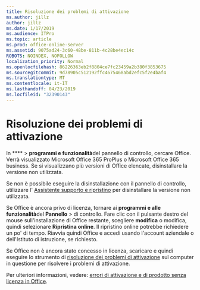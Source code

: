```yaml
---
title: Risoluzione dei problemi di attivazione
ms.author: jillz
author: jillz
ms.date: 1/17/2019
ms.audience: ITPro
ms.topic: article
ms.prod: office-online-server
ms.assetid: 9075ad24-3c60-48be-811b-4c28be4ec14c
ROBOTS: NOINDEX, NOFOLLOW
localization_priority: Normal
ms.openlocfilehash: 86226363eb2f8804ce7fc23459a2b380f3853675
ms.sourcegitcommit: 9d78905c512192ffc4675468abd2efc5f2e4baf4
ms.translationtype: MT
ms.contentlocale: it-IT
ms.lasthandoff: 04/23/2019
ms.locfileid: "32390143"
---
```

# <a name="activation-troubleshooting"></a>Risoluzione dei problemi di attivazione

In **** \> **programmi e funzionalità**del pannello di controllo, cercare Office. Verrà visualizzato Microsoft Office 365 ProPlus o Microsoft Office 365 business. Se si visualizzano più versioni di Office elencate, disinstallare la versione non utilizzata. 
  
Se non è possibile eseguire la disinstallazione con il pannello di controllo, utilizzare l' [Assistente supporto e ripristino](https://aka.ms/SARA-OfficeUninstall-Alchemy) per disinstallare la versione non utilizzata. 
  
Se Office è ancora privo di licenza, tornare ai **programmi e alle funzionalità**del **Pannello** \> di controllo. Fare clic con il pulsante destro del mouse sull'installazione di Office restante, scegliere **modifica** o modifica, quindi selezionare **Ripristina online**. Il ripristino online potrebbe richiedere un po' di tempo. Riavvia quindi Office e accedi usando l'account aziendale o dell'Istituto di istruzione, se richiesto.
  
Se Office non è ancora stato concesso in licenza, scaricare e quindi eseguire lo strumento di [risoluzione dei problemi di attivazione](https://aka.ms/SARA-OfficeActivation-Alchemy) sul computer in questione per risolvere i problemi di attivazione. 
  
Per ulteriori informazioni, vedere: [errori di attivazione e di prodotto senza licenza in Office](https://support.office.com/article/0d23d3c0-c19c-4b2f-9845-5344fedc4380).
